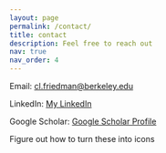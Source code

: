 ```yaml
---
layout: page
permalink: /contact/
title: contact
description: Feel free to reach out
nav: true
nav_order: 4
---
```


Email: [cl.friedman@berkeley.edu](mailto:cl.friedman@berkeley.edu)  

LinkedIn: [My LinkedIn](https://www.linkedin.com/in/clara-friedman-od-b1b8631b1/?lipi=urn%3Ali%3Apage%3Ad_flagship3_people%3BWHj50%2BTqSOSpofHiKoey6g%3D%3D)  

Google Scholar: [Google Scholar Profile](https://scholar.google.com/citations?user=3AfiygwAAAAJ&hl=en)



Figure out how to turn these into icons
